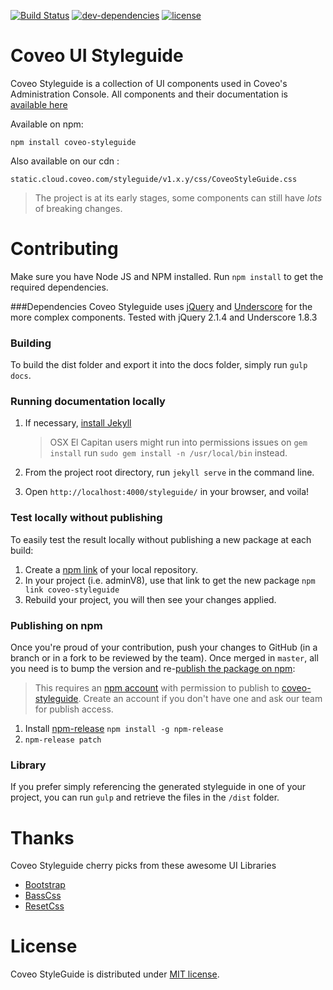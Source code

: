 [![Build Status](https://img.shields.io/travis/coveo/styleguide.svg?style=flat-square)](https://travis-ci.org/coveo/styleguide)
[![dev-dependencies](https://img.shields.io/david/dev/coveo/styleguide.svg?style=flat-square)](https://github.com/coveo/styleguide/blob/master/package.json)
[![license](http://img.shields.io/badge/license-MIT-blue.svg?style=flat-square)](https://github.com/coveo/styleguide/blob/master/LICENSE)

# Coveo UI Styleguide

Coveo Styleguide is a collection of UI components used in Coveo's Administration Console. All components and their documentation is [available here](http://coveo.github.io/styleguide/)

Available on npm:

	npm install coveo-styleguide
	
Also available on our cdn :

	static.cloud.coveo.com/styleguide/v1.x.y/css/CoveoStyleGuide.css

> The project is at its early stages, some components can still have _lots_ of breaking changes.

# Contributing
Make sure you have Node JS and NPM installed.
Run `npm install` to get the required dependencies.

###Dependencies
Coveo Styleguide uses [jQuery](https://jquery.com/) and [Underscore](http://underscorejs.org/) for the more complex components. Tested with jQuery 2.1.4 and Underscore 1.8.3

### Building
To build the dist folder and export it into the docs folder, simply run `gulp docs`.

### Running documentation locally
1. If necessary, [install Jekyll](http://jekyllrb.com/docs/installation)

   > OSX El Capitan users might run into permissions issues on `gem install` run `sudo gem install -n /usr/local/bin` instead.

2. From the project root directory, run `jekyll serve` in the command line.
3. Open `http://localhost:4000/styleguide/` in your browser, and voila!

### Test locally without publishing
To easily test the result locally without publishing a new package at each build:

1. Create a [npm link](https://docs.npmjs.com/cli/link) of your local repository.
2. In your project (i.e. adminV8), use that link to get the new package `npm link coveo-styleguide`
3. Rebuild your project, you will then see your changes applied.


### Publishing on npm
Once you're proud of your contribution, push your changes to GitHub (in a branch or in a fork to be reviewed by the team). Once merged in `master`, all you need is to bump the version and re-[publish the package on npm](https://docs.npmjs.com/getting-started/publishing-npm-packages):

> This requires an [npm account](https://www.npmjs.com/signup) with permission to publish to [coveo-styleguide](https://www.npmjs.com/package/coveo-styleguide). Create an account if you don't have one and ask our team for publish access.

1. Install [npm-release](https://github.com/phuu/npm-release) `npm install -g npm-release`
2. `npm-release patch`

### Library
If you prefer simply referencing the generated styleguide in one of your project,
you can run `gulp` and retrieve the files in the `/dist` folder.

# Thanks
Coveo Styleguide cherry picks from these awesome UI Libraries

* [Bootstrap](https://github.com/twbs/bootstrap)
* [BassCss](https://github.com/basscss/basscss)
* [ResetCss](http://meyerweb.com/eric/tools/css/reset/)

# License
Coveo StyleGuide is distributed under [MIT license](https://github.com/Coveo/styleguide/blob/master/LICENSE).
